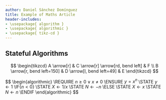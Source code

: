```yaml
---
author: Daniel Sánchez Domínguez
title: Example of Maths Article
header-includes:
- \usepackage{ algorithm }
- \usepackage{ algorithmic }
- \usepackage{ tikz-cd }
---
```


## Stateful Algorithms

$$
\begin{tikzcd}
A \arrow[r]       & C \arrow[r] \arrow[rd, bend left] & F \\
B \arrow[r, bend left=150] & D \arrow[l, bend left=49] & E
\end{tikzcd}
$$


$$
\begin{algorithmic}
\REQUIRE $n \geq 0 \vee x \neq 0$
\ENSURE $y = x^n$
\STATE $y \leftarrow 1$
\IF{$n < 0$}
    \STATE $X \leftarrow 1 / x$
    \STATE $N \leftarrow -n$
\ELSE
    \STATE $X \leftarrow x$
    \STATE $N \leftarrow n$
\ENDIF
\end{algorithmic}
$$
